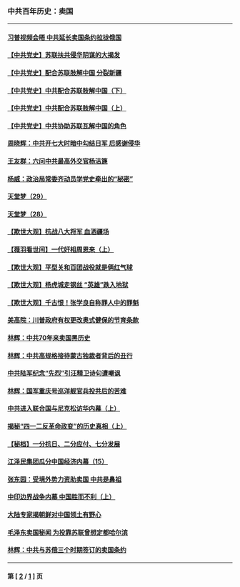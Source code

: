 ### 中共百年历史：卖国
---
#### [习普视频会晤 中共延长卖国条约拉拢俄国](../../pages/nf1176117/n13060971.md?10280430) 
#### [【中共党史】苏联扶共侵华阴谋的大揭发](../../pages/nf1176117/n13056050.md?10280430) 
#### [【中共党史】配合苏联肢解中国 分裂新疆](../../pages/nf1176117/n13040700.md?10280430) 
#### [【中共党史】中共配合苏联肢解中国（下）](../../pages/nf1176117/n13035660.md?10280430) 
#### [【中共党史】中共配合苏联肢解中国（上）](../../pages/nf1176117/n13030262.md?10280430) 
#### [【中共党史】中共协助苏联瓦解中国的角色](../../pages/nf1176117/n13018109.md?10280430) 
#### [周晓辉：中共开七大时暗中勾结日军 后感谢侵华](../../pages/nf1176117/n12921960.md?10280430) 
#### [王友群：六问中共最高外交官杨洁篪](../../pages/nf1176117/n12836495.md?10280430) 
#### [杨威：政治局常委齐动员学党史牵出的“秘密”](../../pages/nf1176117/n12764642.md?10280430) 
#### [天堂梦（29）](../../pages/nf1176117/n12408465.md?10280430) 
#### [天堂梦（28）](../../pages/nf1176117/n12408309.md?10280430) 
#### [【欺世大观】抗战八大将军 血洒疆场](../../pages/nf1176117/n12357044.md?10280430) 
#### [【薇羽看世间】一代奸相周恩来（上）](../../pages/nf1176117/n12401109.md?10280430) 
#### [【欺世大观】平型关和百团战役就是俩红气球](../../pages/nf1176117/n12359157.md?10280430) 
#### [【欺世大观】杨虎城走钢丝 “英雄”跌入地狱](../../pages/nf1176117/n12358840.md?10280430) 
#### [【欺世大观】千古恨！张学良自称罪人中的罪魁](../../pages/nf1176117/n12358629.md?10280430) 
#### [美高院：川普政府有权更改奥式健保的节育条款](../../pages/nf1176117/n12242171.md?10280430) 
#### [林辉：中共70年来卖国黑历史](../../pages/nf1176117/n11552181.md?10280430) 
#### [林辉：中共高规格接待蒙古独裁者背后的丑行](../../pages/nf1176117/n11225005.md?10280430) 
#### [中共陆军纪念“先烈”引汪精卫诗句遭嘲讽](../../pages/nf1176117/n11153345.md?10280430) 
#### [林辉：国军重庆号巡洋舰官兵投共后的苦难](../../pages/nf1176117/n10997801.md?10280430) 
#### [中共进入联合国与尼克松访华内幕（上）](../../pages/nf1176117/n10138788.md?10280430) 
#### [揭秘“四一二反革命政变”的历史真相（上）](../../pages/nf1176117/n9996650.md?10280430) 
#### [【秘档】一分抗日、二分应付、七分发展](../../pages/nf1176117/n9331484.md?10280430) 
#### [江泽民集团瓜分中国经济内幕（15）](../../pages/nf1176117/n9268584.md?10280430) 
#### [张东园：受境外势力资助卖国 中共是鼻祖](../../pages/nf1176117/n9272480.md?10280430) 
#### [中印边界战争内幕 中国胜而不利（上）](../../pages/nf1176117/n9252458.md?10280430) 
#### [大陆专家揭朝鲜对中国领土有野心](../../pages/nf1176117/n9074056.md?10280430) 
#### [毛泽东卖国秘闻 为投靠苏联曾想定都哈尔滨](../../pages/nf1176117/n9058631.md?10280430) 
#### [林辉：中共与苏俄三个时期签订的卖国条约](../../pages/nf1176117/n9036062.md?10280430) 

---
#### 第 [ [2](./2.md?10280430) / [1](./1.md?10280430) ] 页
